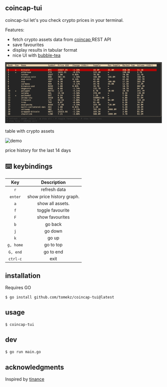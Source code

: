 ## coincap-tui
coincap-tui let's you check crypto prices in your terminal.

Features:
- fetch crypto assets data from [ coincap ](https://docs.coincap.io/) REST API
- save favourites 
- display results in tabular format
- nice UI with [bubble-tea](https://github.com/charmbracelet/bubbletea)

<img src="img/table.png" alt="demo" />

table with crypto assets

<img src="img/graph.png" alt="demo" />

price history for the last 14 days

## :keyboard: keybindings

|      Key      |                Description                |
| :-----------: | :---------------------------------------: |
|     `r`       |           refresh data                    |
|   `enter`     |           show price history graph.       |
|   `a`         |           show all assets.                |
|   `f`         |           toggle favourite                |
|   `F`         |           show favourites                 |
|      `b`      |           go back                         |
|     `j`       |             go down                       |
|     `k`       |              go up                        |
| `g, home`     |         go to top                         |
| `G, end`      |        go to end                          |
| `ctrl-c`      |                exit                       |


## installation

Requires GO

```
$ go install github.com/tomekz/coincap-tui@latest
```

## usage

```
$ coincap-tui
```

## dev

```sh
$ go run main.go
```

## acknowledgments

Inspired by [tinance](https://github.com/Alcadramin/tinance)
